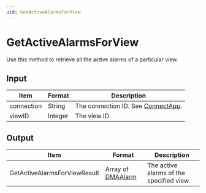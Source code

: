 ```yaml
---
uid: GetActiveAlarmsForView
---
```


# GetActiveAlarmsForView

Use this method to retrieve all the active alarms of a particular view.

## Input

| Item       | Format  | Description                                          |
|------------|---------|------------------------------------------------------|
| connection | String  | The connection ID. See [ConnectApp](xref:ConnectApp). |
| viewID     | Integer | The view ID.                                         |

## Output

| Item | Format | Description |
|--|--|--|
| GetActiveAlarmsForViewResult | Array of [DMAAlarm](xref:DMAAlarm) | The active alarms of the specified view. |
